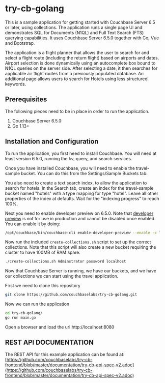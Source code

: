 try-cb-golang
===============

This is a sample application for getting started with Couchbase Server 6.5 or later, using collections. 
The application runs a single page UI and demonstrates SQL for Documents (N1QL) and Full Text Search (FTS) querying capabilities.
It uses Couchbase Server 6.5.0 together with Go, Vue and Bootstrap.

The application is a flight planner that allows the user to search for and select a flight route (including the return flight) based on airports and dates.
Airport selection is done dynamically using an autocomplete box bound to N1QL queries on the server side.
After selecting a date, it then searches for applicable air flight routes from a previously populated database.
An additional page allows users to search for Hotels using less structured keywords.

## Prerequisites
The following pieces need to be in place in order to run the application.

1. Couchbase Server 6.5.0
2. Go 1.13+

## Installation and Configuration
To run the application, you first need to install Couchbase.
You will need at least version 6.5.0, running the kv, query, and search services.

Once you have installed Couchbase, you will need to enable the travel-sample bucket.
You can do this from the Settings/Sample Buckets tab.

You also need to create a text search index, to allow the application to search for hotels. 
In the Search tab, create an index for the travel-sample bucket named "hotels" with a type mapping for type "hotel".
Leave all other properties of the index at defaults.
Wait for the "indexing progress" to reach 100%.

Next you need to enable developer preview on 6.5.0.
Note that [developer preview](https://docs.couchbase.com/server/current/developer-preview/preview-mode.html) is not for use in production and cannot be disabled once enabled.
You can enable it by doing:
```bash
/opt/couchbase/bin/couchbase-cli enable-developer-preview --enable -c localhost:8091 -u Administrator -p password
```

Now run the included `create-collections.sh` script to set up the correct collections.
Note that this script will also create a new bucket requiring the cluster to have 100MB of RAM spare.
 ```bash
 ./create-collections.sh Adminstrator password localhost
 ```

Now that Couchbase Server is running, we have our buckets, and we have our collections we can start using the travel application.

First we need to clone this repository

 ```bash
 git clone https://github.com/couchbaselabs/try-cb-golang.git
 ```

Now we can run the application

 ```bash
 cd try-cb-golang/
 go run main.go
 ```

 Open a browser and load the url http://localhost:8080

## REST API DOCUMENTATION
The REST API for this example application can be found at:
[https://github.com/couchbaselabs/try-cb-frontend/blob/master/documentation/try-cb-api-spec-v2.adoc](https://github.com/couchbaselabs/try-cb-frontend/blob/master/documentation/try-cb-api-spec-v2.adoc)
